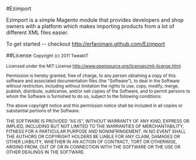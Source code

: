 #Ezimport

Ezimport is a simple Magento module that provides developers and shop owners with a platform which makes importing products from a lot of different XML files easier.

To get started -- checkout http://erfanimani.github.com/Ezimport

##License
<small>
Copyright (c)  2011 TweakIT

Licensed under the MIT License http://www.opensource.org/licenses/mit-license.html

Permission is hereby granted, free of charge, to any person obtaining a copy of this software and associated documentation files (the "Software"), to deal in the Software without restriction, including without limitation the rights to use, copy, modify, merge, publish, distribute, sublicense, and/or sell copies of the Software, and to permit persons to whom the Software is furnished to do so, subject to the following conditions:

The above copyright notice and this permission notice shall be included in all copies or substantial portions of the Software.

THE SOFTWARE IS PROVIDED "AS IS", WITHOUT WARRANTY OF ANY KIND, EXPRESS OR IMPLIED, INCLUDING BUT NOT LIMITED TO THE WARRANTIES OF MERCHANTABILITY, FITNESS FOR A PARTICULAR PURPOSE AND NONINFRINGEMENT. IN NO EVENT SHALL THE AUTHORS OR COPYRIGHT HOLDERS BE LIABLE FOR ANY CLAIM, DAMAGES OR OTHER LIABILITY, WHETHER IN AN ACTION OF CONTRACT, TORT OR OTHERWISE, ARISING FROM, OUT OF OR IN CONNECTION WITH THE SOFTWARE OR THE USE OR OTHER DEALINGS IN THE SOFTWARE.
</small>